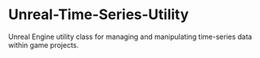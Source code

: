 # Unreal-Time-Series-Utility
Unreal Engine utility class for managing and manipulating time-series data within game projects.
